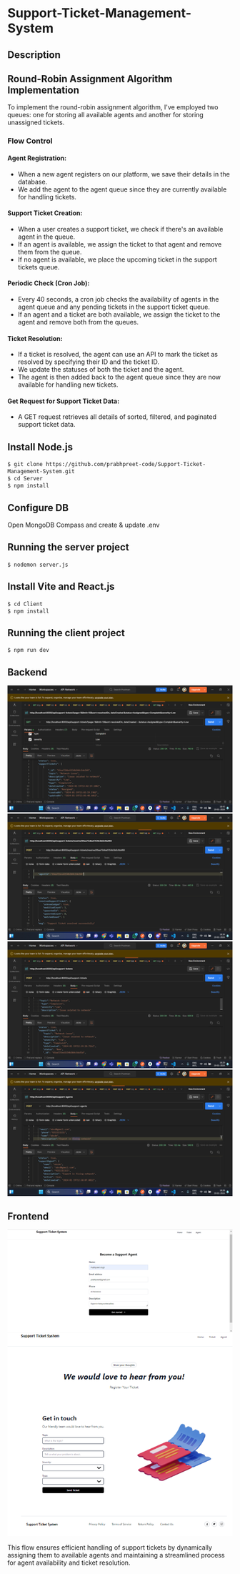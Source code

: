 # Support-Ticket-Management-System

## Description 

## Round-Robin Assignment Algorithm Implementation

To implement the round-robin assignment algorithm, I've employed two queues: one for storing all available agents and another for storing unassigned tickets.

### Flow Control

#### Agent Registration:
- When a new agent registers on our platform, we save their details in the database.
- We add the agent to the agent queue since they are currently available for handling tickets.

#### Support Ticket Creation:
- When a user creates a support ticket, we check if there's an available agent in the queue.
- If an agent is available, we assign the ticket to that agent and remove them from the queue.
- If no agent is available, we place the upcoming ticket in the support tickets queue.

#### Periodic Check (Cron Job):
- Every 40 seconds, a cron job checks the availability of agents in the agent queue and any pending tickets in the support ticket queue.
- If an agent and a ticket are both available, we assign the ticket to the agent and remove both from the queues.

#### Ticket Resolution:
- If a ticket is resolved, the agent can use an API to mark the ticket as resolved by specifying their ID and the ticket ID.
- We update the statuses of both the ticket and the agent.
- The agent is then added back to the agent queue since they are now available for handling new tickets.

#### Get Request for Support Ticket Data:
- A GET request retrieves all details of sorted, filtered, and paginated support ticket data.


## Install Node.js

    $ git clone https://github.com/prabhpreet-code/Support-Ticket-Management-System.git
    $ cd Server
    $ npm install

## Configure DB

Open MongoDB Compass and create & update .env

## Running the server project

    $ nodemon server.js

## Install Vite and React.js
    $ cd Client
    $ npm install

## Running the client project

    $ npm run dev

## Backend

<img src="https://github.com/prabhpreet-code/Support-Ticket-Management-System/blob/master/Screenshots/Screenshot%20(420).png">
<img src="https://github.com/prabhpreet-code/Support-Ticket-Management-System/blob/master/Screenshots/Screenshot%20(419).png">
<img src="https://github.com/prabhpreet-code/Support-Ticket-Management-System/blob/master/Screenshots/Screenshot%20(418).png">
<img src="https://github.com/prabhpreet-code/Support-Ticket-Management-System/blob/master/Screenshots/Screenshot%20(417).png">

## Frontend

<img src="https://github.com/prabhpreet-code/Support-Ticket-Management-System/blob/master/Screenshots/Screenshot%20(421).png">
<img src="https://github.com/prabhpreet-code/Support-Ticket-Management-System/blob/master/Screenshots/image.png">


This flow ensures efficient handling of support tickets by dynamically assigning them to available agents and maintaining a streamlined process for agent availability and ticket resolution.


